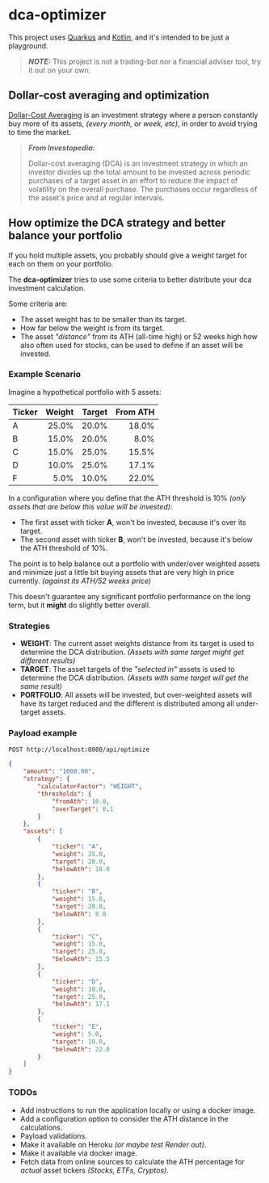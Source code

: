 # dca-optimizer

This project uses [Quarkus](https://quarkus.io) and [Kotlin](https://kotlinlang.org), and it's intended to be just a playground.

> **_NOTE:_**  This project is not a trading-bot nor a financial adviser tool, try it out on your own.

## Dollar-cost averaging and optimization

[Dollar-Cost Averaging](https://www.investopedia.com/terms/d/dollarcostaveraging.asp#toc-what-is-dollar-cost-averaging-dca) is an investment strategy where a person constantly buy more of its assets, _(every month, or week, etc)_, in order to avoid trying to time the market.

> **_From Investopedia:_**
>
> Dollar-cost averaging (DCA) is an investment strategy in which an investor divides up the total amount to be invested across periodic purchases of a target asset in an effort to reduce the impact of volatility on the overall purchase.
The purchases occur regardless of the asset's price and at regular intervals.  

## How optimize the DCA strategy and better balance your portfolio

If you hold multiple assets, you probably should give a weight target for each on them on your portfolio.

The **dca-optimizer** tries to use some criteria to better distribute your dca investment calculation.

Some criteria are:

- The asset weight has to be smaller than its target.
- How far below the weight is from its target.
- The asset _"distance"_ from its ATH (all-time high) or 52 weeks high how also often used for stocks, can be used to define if an asset will be invested.

### Example Scenario

Imagine a hypothetical portfolio with 5 assets:

| Ticker | Weight | Target | From ATH |
|:---|---:|---:|---:|
|A|25.0%| 20.0%|18.0%|
|B|15.0%| 20.0%|8.0%|
|C|15.0%| 25.0%|15.5%|
|D|10.0%| 25.0%|17.1%|
|F|5.0%| 10.0%|22.0%|

In a configuration where you define that the ATH threshold is 10% _(only assets that are below this value will be invested)_:

- The first asset with ticker **A**, won't be invested, because it's over its target.
- The second asset with ticker **B**, won't be invested, because it's below the ATH threshold of 10%.

The point is to help balance out a portfolio with under/over weighted assets and minimize just a little bit buying assets that are very high in price currently. _(against its ATH/52 weeks price)_

This doesn't guarantee any significant portfolio performance on the long term, but it **might** do slightly better overall.

### Strategies

- **WEIGHT**: The current asset weights distance from its target is used to determine the DCA distribution. _(Assets with same target might get different results)_
- **TARGET**: The asset targets of the _"selected in"_ assets is used to determine the DCA distribution. _(Assets with same target will get the same result)_
- **PORTFOLIO**: All assets will be invested, but over-weighted assets will have its target reduced and the different is distributed among all under-target assets.

### Payload example

`POST http://localhost:8080/api/optimize`

```json
{
    "amount": "1000.00",
    "strategy": {
        "calculatorFactor": "WEIGHT",
        "thresholds": {
            "fromAth": 10.0,
            "overTarget": 0.1
        }
    },
    "assets": [
        {
            "ticker": "A",
            "weight": 25.0,
            "target": 20.0,
            "belowAth": 18.0
        },
        {
            "ticker": "B",
            "weight": 15.0,
            "target": 20.0,
            "belowAth": 8.0
        },
        {
            "ticker": "C",
            "weight": 15.0,
            "target": 25.0,
            "belowAth": 15.5
        },
        {
            "ticker": "D",
            "weight": 10.0,
            "target": 25.0,
            "belowAth": 17.1
        },
        {
            "ticker": "E",
            "weight": 5.0,
            "target": 10.0,
            "belowAth": 22.0
        }
    ]
}
```

### TODOs

- Add instructions to run the application locally or using a docker image.
- Add a configuration option to consider the ATH distance in the calculations.
- Payload validations.
- Make it available on Heroku _(or maybe test Render out)_.
- Make it available via docker image.
- Fetch data from online sources to calculate the ATH percentage for _actual_ asset tickers _(Stocks, ETFs, Cryptos)_.
